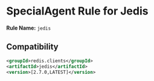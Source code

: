 # SpecialAgent Rule for Jedis

**Rule Name:** `jedis`

## Compatibility

```xml
<groupId>redis.clients</groupId>
<artifactId>jedis</artifactId>
<version>[2.7.0,LATEST]</version>
```